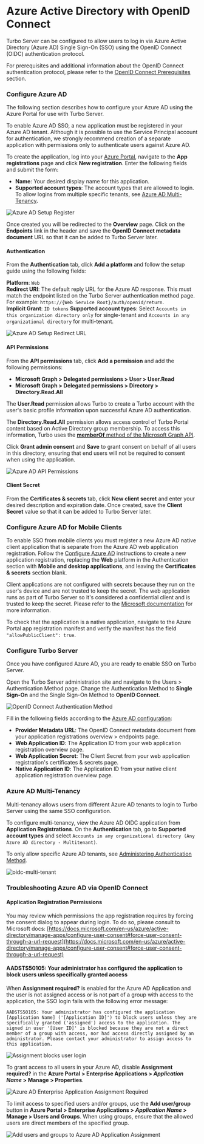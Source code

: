 # Azure Active Directory with OpenID Connect

Turbo Server can be configured to allow users to log in via Azure Active Directory (Azure AD) Single Sign-On (SSO) using the OpenID Connect (OIDC) authentication protocol.

For prerequisites and additional information about the OpenID Connect authentication protocol, please refer to the [OpenID Connect Prerequisites](../../server/authentication/openid-connect.html#prerequisites) section.

### Configure Azure AD

The following section describes how to configure your Azure AD using the Azure Portal for use with Turbo Server.

To enable Azure AD SSO, a new application must be registered in your Azure AD tenant. Although it is possible to use the Service Principal account for authentication, we strongly recommend creation of a separate application with permissions only to authenticate users against Azure AD.

To create the application, log into your [Azure Portal](https://portal.azure.com), navigate to the **App registrations** page and click **New registration**. Enter the following fields and submit the form:

- **Name**: Your desired display name for this application.
- **Supported account types**: The account types that are allowed to login. To allow logins from multiple specific tenants, see [Azure AD Multi-Tenancy](../../server/authentication/azuread-openid-connect.html#azure-ad-multi-tenancy).

![Azure AD Setup Register](../../images/register.png)

Once created you will be redirected to the **Overview** page. Click on the **Endpoints** link in the header and save the **OpenID Connect metadata document** URL so that it can be added to Turbo Server later.

#### Authentication

From the **Authentication** tab, click **Add a platform** and follow the setup guide using the following fields:

**Platform**: `Web`  
**Redirect URI**: The default reply URL for the Azure AD response. This must match the endpoint listed on the Turbo Server authentication method page. For example: `https://{Web Service Root}/auth/openid/return`.  
**Implicit Grant**: `ID tokens`
**Supported account types**: Select `Accounts in this organization directory only` for single-tenant and `Accounts in any organizational directory` for multi-tenant.

![Azure AD Setup Redirect URL](../../images/authentication-redirect-urls.png)

#### API Permissions

From the **API permissions** tab, click **Add a permission** and add the following permissions:

- **Microsoft Graph > Delegated permissions > User > User.Read**
- **Microsoft Graph > Delegated permissions > Directory > Directory.Read.All**

The **User.Read** permission allows Turbo to create a Turbo account with the user's basic profile information upon successful Azure AD authentication.

The **Directory.Read.All** permission allows access control of Turbo Portal content based on Active Directory group membership. To access this information, Turbo uses the [**memberOf** method of the Microsoft Graph API](https://docs.microsoft.com/en-us/graph/api/user-list-memberof?view=graph-rest-1.0).

Click **Grant admin consent** and **Save** to grant consent on behalf of all users in this directory, ensuring that end users will not be required to consent when using the application.

![Azure AD API Permissions](../../images/permissions-directory.png)

#### Client Secret

From the **Certificates & secrets** tab, click **New client secret** and enter your desired description and expiration date. Once created, save the **Client Secret** value so that it can be added to Turbo Server later.

### Configure Azure AD for Mobile Clients

To enable SSO from mobile clients you must register a new Azure AD native client application that is separate from the Azure AD web application registration. Follow the [Configure Azure AD](#configure-azure-ad) instructions to create a new application registration, replacing the **Web** platform in the Authentication section with **Mobile and desktop applications**, and leaving the **Certificates & secrets** section blank.

Client applications are not configured with secrets because they run on the user's device and are not trusted to keep the secret. The web application runs as part of Turbo Server so it's considered a confidential client and is trusted to keep the secret. Please refer to the [Microsoft documentation](https://docs.microsoft.com/en-us/azure/active-directory/develop/msal-client-applications) for more information.

To check that the application is a native application, navigate to the Azure Portal app registration manifest and verify the manifest has the field `"allowPublicClient": true`.

### Configure Turbo Server

Once you have configured Azure AD, you are ready to enable SSO on Turbo Server.

Open the Turbo Server administration site and navigate to the Users > Authentication Method page. Change the Authentication Method to **Single Sign-On** and the Single Sign-On Method to **OpenID Connect**.

![OpenID Connect Authentication Method](../../images/authentication-method-openid-connect.png)

Fill in the following fields according to the [Azure AD configuration](#configure-azure-ad):

- **Provider Metadata URL**: The OpenID Connect metadata document from your application registrations overview > endpoints page.
- **Web Application ID**: The Application ID from your web application registration overview page.
- **Web Application Secret**: The Client Secret from your web application registration's certificates & secrets page.
- **Native Application ID**: The Application ID from your native client application registration overview page.

### Azure AD Multi-Tenancy

Multi-tenancy allows users from different Azure AD tenants to login to Turbo Server using the same SSO configuration.

To configure multi-tenancy, view the Azure AD OIDC application from **Application Registrations**. On the **Authentication** tab, go to **Supported account types** and select `Accounts in any organizational directory (Any Azure AD directory - Multitenant)`.

To only allow specific Azure AD tenants, see [Administering Authentication Method](../../server/administration/users.html#authentication-method).

![oidc-multi-tenant](../../images/oidc.png)

### Troubleshooting Azure AD via OpenID Connect

#### Application Registration Permissions

You may review which permissions the app registration requires by forcing the consent dialog to appear during login. To do so, please consult to Microsoft docs: [https://docs.microsoft.com/en-us/azure/active-directory/manage-apps/configure-user-consent#force-user-consent-through-a-url-request](https://docs.microsoft.com/en-us/azure/active-directory/manage-apps/configure-user-consent#force-user-consent-through-a-url-request)

#### AADSTS50105: Your administrator has configured the application to block users unless specifically granted access

When **Assignment required?** is enabled for the Azure AD Application and the user is not assigned access or is not part of a group with access to the application, the SSO login fails with the following error message:

```
AADSTS50105: Your administrator has configured the application [Application Name] ('[Application ID]') to block users unless they are specifically granted ('assigned') access to the application. The signed in user '[User ID]' is blocked because they are not a direct member of a group with access, nor had access directly assigned by an administrator. Please contact your administrator to assign access to this application.
```

![Assignment blocks user login](../../images/blocked_user.png)

To grant access to all users in your Azure AD, disable **Assignment required?** in the **Azure Portal > Enterprise Applications > _Application Name_ > Manage > Properties**.

![Azure AD Enterprise Application Assignment Required](../../images/assignment_required.png)

To limit access to specified users and/or groups, use the **Add user/group** button in **Azure Portal > Enterprise Applications > _Application Name_ > Manage > Users and Groups**. When using groups, ensure that the allowed users are direct members of the specified group.

![Add users and groups to Azure AD Application Assignment](../../images/assign_users_and_groups.png)
